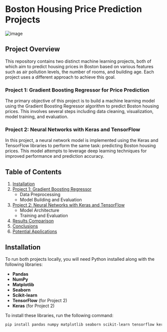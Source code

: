 # Boston Housing Price Prediction Projects
![image](https://github.com/user-attachments/assets/e9745e5d-36e3-413d-bdb1-1e23ddb3bbc1)

## Project Overview

This repository contains two distinct machine learning projects, both of which aim to predict housing prices in Boston based on various features such as air pollution levels, the number of rooms, and building age. Each project uses a different approach to achieve this goal.

### Project 1: Gradient Boosting Regressor for Price Prediction

The primary objective of this project is to build a machine learning model using the Gradient Boosting Regressor algorithm to predict Boston housing prices. This involves several steps including data cleaning, visualization, model training, and evaluation.

### Project 2: Neural Networks with Keras and TensorFlow

In this project, a neural network model is implemented using the Keras and TensorFlow libraries to perform the same task: predicting Boston housing prices. This model attempts to leverage deep learning techniques for improved performance and prediction accuracy.

## Table of Contents

1. [Installation](#installation)
2. [Project 1: Gradient Boosting Regressor](#project-1-gradient-boosting-regressor)
    - Data Preprocessing
    - Model Building and Evaluation
3. [Project 2: Neural Networks with Keras and TensorFlow](#project-2-neural-networks)
    - Model Architecture
    - Training and Evaluation
4. [Results Comparison](#results-comparison)
5. [Conclusions](#conclusions)
6. [Potential Applications](#potential-applications)

## Installation

To run both projects locally, you will need Python installed along with the following libraries:

- **Pandas**
- **NumPy**
- **Matplotlib**
- **Seaborn**
- **Scikit-learn**
- **TensorFlow** (for Project 2)
- **Keras** (for Project 2)

To install these libraries, run the following command:

```bash
pip install pandas numpy matplotlib seaborn scikit-learn tensorflow keras
